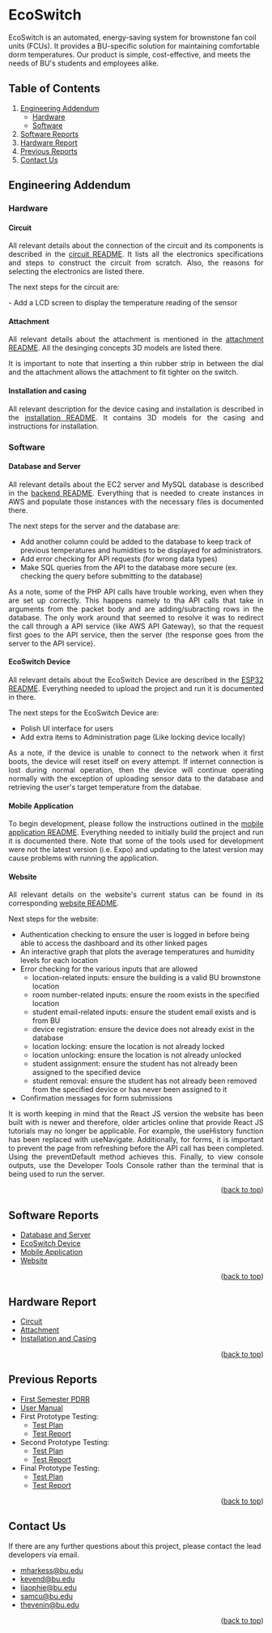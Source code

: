 # <div id="top">EcoSwitch</div>
EcoSwitch is an automated, energy-saving system for brownstone fan coil units (FCUs). It provides a BU-specific solution for maintaining comfortable dorm temperatures. Our product is simple, cost-effective, and meets the needs of BU's students and employees alike.

## Table of Contents
  <ol>
    <li>
      <a href="#engineering-addendum">Engineering Addendum</a>
      <ul>
        <li><a href="#hardware">Hardware</a></li>
        <li><a href="#software">Software</a></li>
      </ul>
    </li>
    <li>
      <a href="#software-reports">Software Reports</a>
    </li>
    <li>
      <a href="#hardware-report">Hardware Report</a>
    </li>
    <li>
      <a href="#previous-reports">Previous Reports</a>
    </li>
    <li>
      <a href="#contact-us">Contact Us</a>
    </li>
  </ol>

## Engineering Addendum

### Hardware

#### Circuit
<p align="justify">All relevant details about the connection of the circuit and its components is described in the <a href="https://github.com/mharkess/EcoSwitch/blob/main/EcoSwitch_Circuit/Circuit.md">circuit README</a>. It lists all the electronics specifications and steps to construct the circuit from scratch. Also, the reasons for selecting the electronics are listed there.</p>

<p align="justify">The next steps for the circuit are:</p>
- Add a LCD screen to display the temperature reading of the sensor

<p align="justify">
  
#### Attachment
<p align="justify">All relevant details about the attachment is mentioned in the <a href="https://github.com/mharkess/EcoSwitch/blob/main/EcoSwitch_attachmen/README_Hardware_Attachment.md">attachment README</a>. All the desinging concepts 3D models are listed there.</p>

<p align="justify">It is important to note that inserting a thin rubber strip in between the dial and the attachment allows the attachment to fit tighter on the switch.</p>

#### Installation and casing
<p align="justify">
  All relevant description for the device casing and installation is described in the <a href="https://github.com/mharkess/EcoSwitch/blob/main/EcoSwitch_Casing_and_install/README_Hardware_Installation.md">installation README</a>. It contains 3D models for the casing and instructions for installation.
</p>

### Software

#### Database and Server
<p align="justify">
  All relevant details about the EC2 server and MySQL database is described in the <a href="https://github.com/mharkess/EcoSwitch/blob/main/EcoSwitch_Database/README_Software_Backend.md">backend README</a>. Everything that is needed to create instances in AWS and populate those instances with the necessary files is documented there. 
</p>

The next steps for the server and the database are:
  - Add another column could be added to the database to keep track of previous temperatures and humidities to be displayed for administrators. 
  - Add error checking for API requests (for wrong data types)
  - Make SQL queries from the API to the database more secure (ex. checking the query before submitting to the database)

 <p align="justify">
  As a note, some of the PHP API calls have trouble working, even when they are set up correctly. This happens namely to tha API calls that take in arguments from the packet body and are adding/subracting rows in the database. The only work around that seemed to resolve it was to redirect the call through a API service (like AWS API Gateway), so that the request first goes to the API service, then the server (the response goes from the server to the API service).
 </p>
 
  #### EcoSwitch Device
<p align="justify">
  All relevant details about the EcoSwitch Device are described in the 
  <a href="https://github.com/mharkess/EcoSwitch/blob/main/ESP32%20Code/README_Software_ESP32.md">ESP32 README</a>. 
  Everything needed to upload the project and run it is documented in there. 
</p>

The next steps for the EcoSwitch Device are:
  - Polish UI interface for users
  - Add extra items to Administration page (Like locking device locally)

 <p align="justify">
  As a note, if the device is unable to connect to the network when it first boots, the device will reset itself on every attempt. If internet connection is lost during normal operation, then the device will continue operating normally with the exception of uploading sensor data to the database and retrieving the user's target temperature from the databae.
 </p>

#### Mobile Application
<p align="justify">
  To begin development, please follow the instructions outlined in the 
  <a href="https://github.com/mharkess/EcoSwitch/blob/main/EcoSwitchApp/README_Software_MobileApp.md#development-and-build-information">mobile application README</a>. 
  Everything needed to initially build the project and run it is documented there. Note that some of the tools used for development were not the latest version (i.e. Expo) and updating to the latest version may cause problems with running the application.
</p>

#### Website
<p align="justify">
  All relevant details on the website's current status can be found in its corresponding <a href="https://github.com/mharkess/EcoSwitch/blob/main/EcoSwitch%20Website/README_Software_Website.md">website README</a>.
</p>

Next steps for the website:
- Authentication checking to ensure the user is logged in before being able to access the dashboard and its other linked pages
- An interactive graph that plots the average temperatures and humidity levels for each location
- Error checking for the various inputs that are allowed
  - location-related inputs: ensure the building is a valid BU brownstone location
  - room number-related inputs: ensure the room exists in the specified location
  - student email-related inputs: ensure the student email exists and is from BU
  - device registration: ensure the device does not already exist in the database
  - location locking: ensure the location is not already locked
  - location unlocking: ensure the location is not already unlocked
  - student assignment: ensure the student has not already been assigned to the specified device
  - student removal: ensure the student has not already been removed from the specified device or has never been assigned to it
- Confirmation messages for form submissions

<p align="justify">It is worth keeping in mind that the React JS version the website has been built with is newer and therefore, older articles online that provide React JS tutorials may no longer be applicable. For example, the useHistory function has been replaced with useNavigate. Additionally, for forms, it is important to prevent the page from refreshing before the API call has been completed. Using the preventDefault method achieves this. Finally, to view console outputs, use the Developer Tools Console rather than the terminal that is being used to run the server.</p>

<p align="right">(<a href="#top">back to top</a>)</p>

## Software Reports

- [Database and Server](https://github.com/mharkess/EcoSwitch/blob/main/EcoSwitch_Database/README_Software_Backend.md)
- [EcoSwitch Device](https://github.com/mharkess/EcoSwitch/blob/main/EcoSwitch_Database/README_Software_ESP32.md)
- [Mobile Application](https://github.com/mharkess/EcoSwitch/blob/main/EcoSwitchApp/README_Software_MobileApp.md)
- [Website](https://github.com/mharkess/EcoSwitch/blob/main/EcoSwitch%20Website/README_Software_Website.md)

<p align="right">(<a href="#top">back to top</a>)</p>

## Hardware Report

- [Circuit](https://github.com/mharkess/EcoSwitch/blob/main/EcoSwitch_Circuit/Circuit_Diagram.md)
- [Attachment](https://github.com/mharkess/EcoSwitch/blob/main/EcoSwitch_attachmen/README_Hardware_Attachment.md)
- [Installation and Casing](https://github.com/mharkess/EcoSwitch/blob/main/EcoSwitch_Casing_and_install/README_Hardware_Installation.md)

<p align="right">(<a href="#top">back to top</a>)</p>

## Previous Reports

- [First Semester PDRR](https://github.com/mharkess/EcoSwitch/blob/main/Project%20Reports/First%20Semester%20PDRR%20Report.pdf)
- [User Manual](https://github.com/mharkess/EcoSwitch/blob/main/Project%20Reports/User%20Manual.pdf)
- First Prototype Testing:
  - [Test Plan](https://github.com/mharkess/EcoSwitch/blob/main/Project%20Reports/Testing/First%20Prototype%20Test%20Plan.pdf)
  - [Test Report](https://github.com/mharkess/EcoSwitch/blob/main/Project%20Reports/Testing/First%20Prototype%20Test%20Report.pdf)
- Second Prototype Testing:
  - [Test Plan](https://github.com/mharkess/EcoSwitch/blob/main/Project%20Reports/Testing/Second%20Prototype%20Test%20Plan.pdf)
  - [Test Report](https://github.com/mharkess/EcoSwitch/blob/main/Project%20Reports/Testing/Second%20Prototype%20Test%20Report.pdf)
- Final Prototype Testing:
  - [Test Plan](https://github.com/mharkess/EcoSwitch/blob/main/Project%20Reports/Testing/Final%20Prototype%20Test%20Plan.pdf)
  - [Test Report](https://github.com/mharkess/EcoSwitch/blob/main/Project%20Reports/Testing/Final%20Prototype%20Test%20Report.pdf)

<p align="right">(<a href="#top">back to top</a>)</p>

## Contact Us

If there are any further questions about this project, please contact the lead developers via email.
- mharkess@bu.edu
- kevend@bu.edu
- liaophie@bu.edu
- samcu@bu.edu
- thevenin@bu.edu 

<p align="right">(<a href="#top">back to top</a>)</p>
